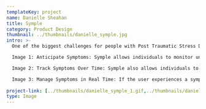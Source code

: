 ```yaml
---
templateKey: project
name: Danielle Sheahan
title: Symple
category: Product Design
thumbnail: ../thumbnails/danielle_symple.jpg
intro: >-
  One of the biggest challenges for people with Post Traumatic Stress Disorder (PTSD) is being able to recognize and cope with symptoms such as flashbacks, insomnia, and panic attacks. SYMPLE gives people more control over their mental health by enabling them to anticipate, manage, and track their PTSD symptoms. The app is designed to accompany a wearable smart device that monitors the individual’s physical and mental health.

  Image 1: Anticipate Symptoms: Symple allows individuals to monitor unique risk factors such as isolation, inactivity, and fatigue, and it suggests actions they can take to reduce their risk of experiencing a symptom.

  Image 2: Track Symptoms Over Time: Symple also allows individuals to document the frequency and severity of their symptoms over time, enabling them to observe patterns and track progress.

  Image 3: Manage Symptoms in Real Time: If the user experiences a symptom the app takes them through a sequence which asks them a few simple questions and provides them with some customized coping mechanisms to help them get through the episode.
  
project-link: [../thumbnails/danielle_symple_1.gif,../thumbnails/danielle_symple_2.gif,../thumbnails/danielle_symple_3.gif]
type: Image
---
```


